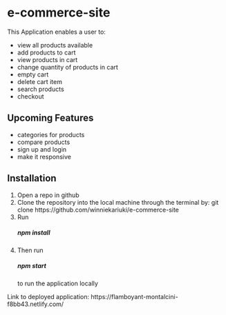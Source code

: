 # e-commerce-site
This Application enables a user to:
 - view all products available
 - add products to cart
 - view products in cart
 - change quantity of products in cart
 - empty cart
 - delete cart item 
 - search products
 - checkout 
 
 <div><h2>Upcoming Features
</h2>
  <p> 
    
 - categories for products
 - compare products
 - sign up and login
 - make it responsive
  </p>
</div>


<div><h2>Installation</h2>
  <ol>
     <li>Open a repo in github</li>
     <li>Clone the repository into the local machine through the terminal by: git clone https://github.com/winniekariuki/e-commerce-site</li>
    <li>Run <h5>npm install</h5></li>
   <li>Then run <h5>npm start</h5> to run the application locally</li>
  </ol>
</div>

<div>
 Link to deployed application: https://flamboyant-montalcini-f8bb43.netlify.com/
 </div>


